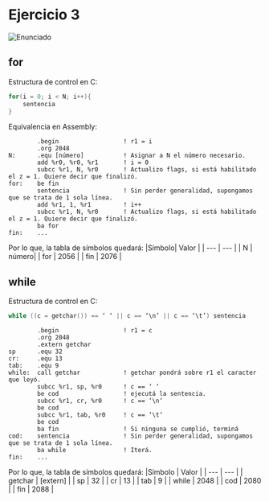 # Ejercicio 3

![Enunciado](https://github.com/Lukas-De-Angelis-Riva/Estructura-Assembly/blob/master/Guia6/Ejercicio03/Enunciado.JPG)


## for
Estructura de control en C:
```C
for(i = 0; i < N; i++){
	sentencia
}
```
Equivalencia en Assembly:

```assembly
		.begin					! r1 = i
		.org 2048
N:		.equ [número]			! Asignar a N el número necesario.
		add %r0, %r0, %r1		! i = 0
		subcc %r1, N, %r0		! Actualizo flags, si está habilitado el z = 1. Quiere decir que finalizó.
for:	be fin
		sentencia				! Sin perder generalidad, supongamos que se trata de 1 sola línea.
		add %r1, 1, %r1			! i++
		subcc %r1, N, %r0		! Actualizo flags, si está habilitado el z = 1. Quiere decir que finalizó.
		ba for
fin:	...
```

Por lo que, la tabla de símbolos quedará:
|Símbolo| Valor |
|  ---	|  ---	|
|  N 	| número|
| for 	| 2056 	|
| fin 	| 2076 	|


## while
Estructura de control en C:
```C
while ((c = getchar()) == ‘ ‘ || c == ‘\n’ || c == ‘\t’) sentencia
```

```assembly
		.begin					! r1 = c
		.org 2048
		.extern getchar
sp 		.equ 32
cr: 	.equ 13
tab:	.equ 9
while:	call getchar			! getchar pondrá sobre r1 el caracter que leyó.
		subcc %r1, sp, %r0		! c == ‘ ‘
		be cod 					! ejecutá la sentencia.
		subcc %r1, cr, %r0		! c == ‘\n‘
		be cod
		subcc %r1, tab, %r0		! c == ‘\t‘
		be cod
		ba fin 					! Si ninguna se cumplió, terminá
cod:	sentencia				! Sin perder generalidad, supongamos que se trata de 1 sola línea.
		ba while				! Iterá.
fin:	...
```


Por lo que, la tabla de símbolos quedará:
|Símbolo 	| Valor 	|
|   ---		|    ---	|
| getchar 	|  [extern]	|
| sp 		|		 32 |
| cr 		|		 13	|
| tab 		|		  9	|
| while		|	   2048	|
| cod 		|	   2080	|
| fin 		|	   2088	|